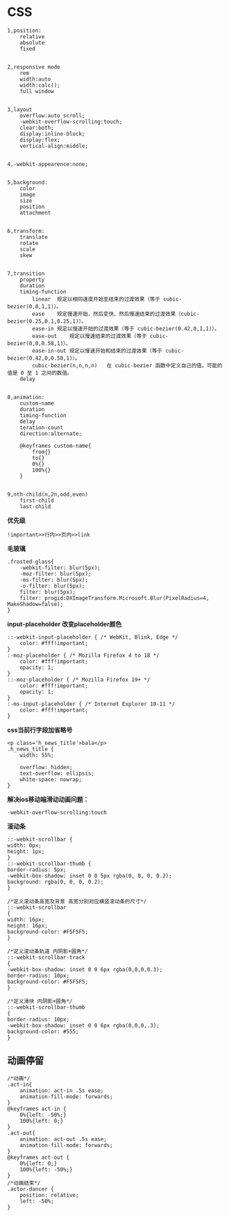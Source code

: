 # CSS
	1,position:
		relative
		absolute
		fixed


	2,responsive mode
		rem
		width:auto
		width:calc();
		full window


	3,layout
		overflow:auto scroll;
		-webkit-overflow-scrolling:touch;
		clear:both;
		display:inline-block;
		display:flex;
		vertical-align:middle;


	4,-webkit-appearence:none;


	5,background:
		color
		image
		size
		position
		attachment


	6,transform:
		translate
		rotate
		scale
		skew


	7,transition
		property 
		duration 
		timing-function 
			linear	规定以相同速度开始至结束的过渡效果（等于 cubic-bezier(0,0,1,1)）。
			ease	规定慢速开始，然后变快，然后慢速结束的过渡效果（cubic-bezier(0.25,0.1,0.25,1)）。
			ease-in	规定以慢速开始的过渡效果（等于 cubic-bezier(0.42,0,1,1)）。
			ease-out	规定以慢速结束的过渡效果（等于 cubic-bezier(0,0,0.58,1)）。
			ease-in-out	规定以慢速开始和结束的过渡效果（等于 cubic-bezier(0.42,0,0.58,1)）。
			cubic-bezier(n,n,n,n)	在 cubic-bezier 函数中定义自己的值。可能的值是 0 至 1 之间的数值。
		delay


	8,animation:
		custom-name
		duration
		timing-function
		delay
		teration-count 
		direction:alternate;
		
		@keyframes custom-name{
			from{}
			to{}
			0%{}
			100%{}
		}


	9,nth-child(n,2n,odd,even)
		first-child
		last-child


**优先级**
	
	!important>>行内>>页内>>link

**毛玻璃**

	.frosted-glass{
	    -webkit-filter: blur(5px);
	    -moz-filter: blur(5px);
	    -ms-filter: blur(5px);
	    -o-filter: blur(5px);
	    filter: blur(5px);
	    filter: progid:DXImageTransform.Microsoft.Blur(PixelRadius=4, MakeShadow=false);
	}

**input-placeholder 改变placeholder颜色**

	::-webkit-input-placeholder { /* WebKit, Blink, Edge */
	  	color: #fff!important;
	}
	:-moz-placeholder { /* Mozilla Firefox 4 to 18 */
	 	color: #fff!important;
	 	opacity: 1;
	}
	::-moz-placeholder { /* Mozilla Firefox 19+ */
	 	color: #fff!important;
	 	opacity: 1;
	}
	:-ms-input-placeholder { /* Internet Explorer 10-11 */
	 	color: #fff!important;
	}


**css当前行字段加省略号**

	<p class='h_news_title'>bala</p>
	.h_news_title {
	    width: 55%;
	    
	    overflow: hidden;
	    text-overflow: ellipsis;
	    white-space: nowrap;
	}

**解决ios移动端滑动动画问题：**

    -webkit-overflow-scrolling:touch

**滚动条**

	::-webkit-scrollbar {
	width: 0px;
	height: 1px;
	}
	::-webkit-scrollbar-thumb {
	border-radius: 5px;
	-webkit-box-shadow: inset 0 0 5px rgba(0, 0, 0, 0.2);
	background: rgba(0, 0, 0, 0.2);
	} 

	/*定义滚动条高宽及背景 高宽分别对应横竖滚动条的尺寸*/  
	::-webkit-scrollbar  
	{  
	width: 16px;  
	height: 16px;  
	background-color: #F5F5F5;  
	}  

	/*定义滚动条轨道 内阴影+圆角*/  
	::-webkit-scrollbar-track  
	{  
	-webkit-box-shadow: inset 0 0 6px rgba(0,0,0,0.3);  
	border-radius: 10px;  
	background-color: #F5F5F5;  
	}  

	/*定义滑块 内阴影+圆角*/  
	::-webkit-scrollbar-thumb  
	{  
	border-radius: 10px;  
	-webkit-box-shadow: inset 0 0 6px rgba(0,0,0,.3);  
	background-color: #555;  
	}  

## 动画停留
	/*动画*/
	.act-in{
		animation: act-in .5s ease;
		animation-fill-mode: forwards;
	}
	@keyframes act-in {
		0%{left: -50%;}
		100%{left: 0;}
	}
	.act-out{
		animation: act-out .5s ease;
		animation-fill-mode: forwards;
	}
	@keyframes act-out {
		0%{left: 0;}
		100%{left: -50%;}
	}
	/*动画结束*/
	.actor-dancer {
		position: relative;
		left: -50%;
	}



